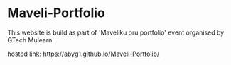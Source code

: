 # Maveli-Portfolio

This website is build as part of 'Maveliku oru portfolio' event organised by GTech Mulearn.

hosted link: https://abyg1.github.io/Maveli-Portfolio/